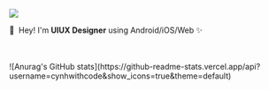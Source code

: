 <p>
  <a href="https://codingshit.tistory.com/" target="_blank"><img src="https://img.shields.io/badge/Blog-6D46DB?style=flat-square&logo=GitHub%20Sponsors&logoColor=white"/></a>
</p>



<p>
  👋&nbsp; Hey! I'm <b>UIUX Designer</b> using Android/iOS/Web ✨<br/> <br/><br/>
</p>

<p>
![Anurag's GitHub stats](https://github-readme-stats.vercel.app/api?username=cynhwithcode&show_icons=true&theme=default)
</p>
